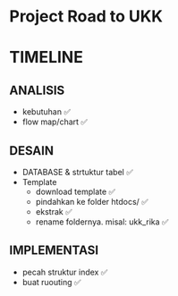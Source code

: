 # Project Road to UKK

# TIMELINE
## ANALISIS 
* kebutuhan ✅
* flow map/chart ✅

## DESAIN
* DATABASE & strtuktur tabel ✅
* Template 
  * download template ✅
  * pindahkan ke folder htdocs/ ✅
  * ekstrak ✅
  * rename foldernya. misal: ukk_rika ✅

## IMPLEMENTASI
* pecah struktur index ✅
* buat ruouting ✅

